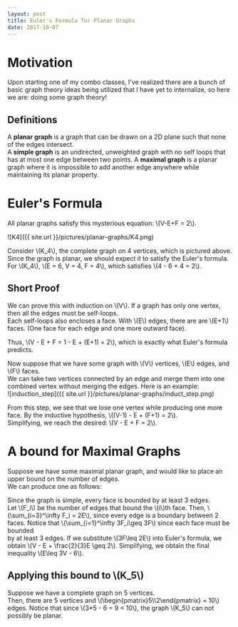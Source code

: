 ```yaml
---
layout: post
title: Euler's Formula for Planar Graphs
date: 2017-10-07
---
```


# Motivation
Upon starting one of my combo classes, I've realized there are a bunch of basic
graph theory ideas being utilized that I have yet to internalize, so here we are:
doing some graph theory!

## Definitions
A **planar graph** is a graph that can be drawn on a 2D plane such that
none of the edges intersect.  
A **simple graph** is an undirected, unweighted graph with no self loops that has
at most one edge between two points.
A **maximal graph** is a planar graph where it is impossible to add another edge 
anywhere while maintaining its planar property.

# Euler's Formula
All planar graphs satisfy this mysterious equation: \\(V-E+F = 2\\).  

![K4]({{ site.url }}/pictures/planar-graphs/K4.png)

Consider \\(K_4\\), the complete graph on 4 vertices, which is pictured above.  
Since the graph is planar, we should expect it to satisfy the Euler's formula.  
For \\(K_4\\), \\(E = 6, V = 4, F = 4\\), which satisfies \\(4 - 6 + 4 = 2\\).

## Short Proof
We can prove this with induction on \\(V\\).
If a graph has only one vertex, then all the edges must be self-loops.  
Each self-loops also encloses a face.
With \\(E\\) edges, there are are \\(E+1\\) faces. (One face for each edge and 
one more outward face).  

Thus, \\(V - E + F = 1 - E + (E+1) = 2\\), which is exactly what Euler's formula predicts.


Now suppose that we have some graph with \\(V\\) vertices, \\(E\\) edges, and \\(F\\) faces.  
We can take two vertices connected by an edge and merge them into one combined vertex
without merging the edges.
Here is an example:  
![induction_step]({{ site.url }}/pictures/planar-graphs/induct_step.png)

From this step, we see that we lose one vertex while producing one more face.
By the inductive hypothesis, \\((V-1) - E + (F+1) = 2\\).  
Simplifying, we reach the desired: \\(V - E + F = 2\\).

# A bound for Maximal Graphs
Suppose we have some maximal planar graph, and would like to place an upper 
bound on the number of edges.  
We can produce one as follows:  

Since the graph is simple, every face is bounded by at least 3 edges.  
Let \\(F_i\\) be the number of edges that bound the \\(i\\)th face.
Then, \\(\sum_{i=3}^\infty F_i = 2E\\), since every edge is a boundary between 
2 faces.
Notice that \\(\sum_{i=1}^\infty 3F_i\geq 3F\\) since each face must be bounded  
by at least 3 edges.
If we substitute \\(3F\leq 2E\\) into Euler's formula, we obtain
\\(V - E + \frac{2}{3}E \geq 2\\).
Simplifying, we obtain the final inequality \\(E\leq 3V - 6\\).  

## Applying this bound to \\(K_5\\)
Suppose we have a complete graph on 5 vertices.  
Then, there are 5 vertices and \\(\begin{pmatrix}5\\\2\end{pmatrix} = 10\\) edges.
Notice that since \\(3*5 - 6 = 9 < 10\\), the graph \\(K_5\\) can not 
possibly be planar.  

